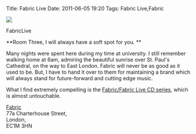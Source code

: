 Title: Fabric Live
Date: 2011-06-05 19:20
Tags: Fabric Live,Fabric

![](/images/IMG_2199.jpg)

FabricLive
 
**Room Three, I will always have a soft spot for you. **
 
Many nights were spent here during my time at university. I still
remember walking home at 6am, admiring the beautiful sunrise over
St. Paul's Cathedral, on the way to East London. Fabric will never be
as good as it used to be. But, I have to hand it over to them for
maintaining a brand which will always stand for future-forward and
cutting edge music.
 
What I find extremely compelling is the
[Fabric/Fabric Live CD series](http://www.fabriclondon.com/store/fabric-products.html),
which is almost untouchable.
 
[Fabric](http://www.fabriclondon.com/)  
77a Charterhouse Street,  
London,  
EC1M 3HN
 

 

 

 

